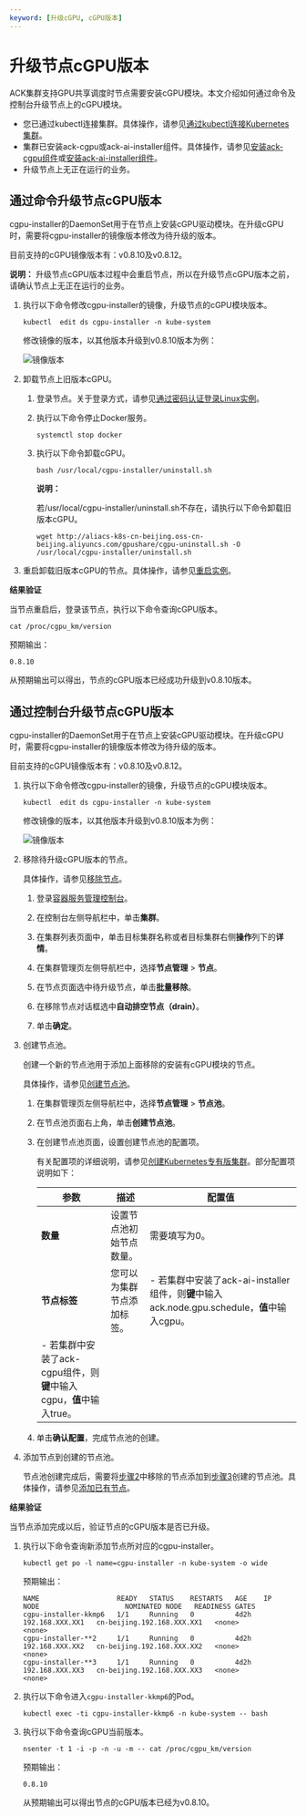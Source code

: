 ```yaml
---
keyword: [升级cGPU, cGPU版本]
---
```


# 升级节点cGPU版本

ACK集群支持GPU共享调度时节点需要安装cGPU模块。本文介绍如何通过命令及控制台升级节点上的cGPU模块。

-   您已通过kubectl连接集群。具体操作，请参见[通过kubectl连接Kubernetes集群](/intl.zh-CN/Kubernetes集群用户指南/集群/连接集群/通过kubectl连接Kubernetes集群.md)。
-   集群已安装ack-cgpu或ack-ai-installer组件。具体操作，请参见[安装ack-cgpu组件](/intl.zh-CN/Kubernetes集群用户指南/GPU/NPU/共享GPU调度/安装共享GPU组件.md)或[安装ack-ai-installer组件](/intl.zh-CN/Kubernetes集群用户指南/调度/组件安装及功能简介/ack-ai-installer/安装ack-ai-installer组件.md)。
-   升级节点上无正在运行的业务。

## 通过命令升级节点cGPU版本

cgpu-installer的DaemonSet用于在节点上安装cGPU驱动模块。在升级cGPU时，需要将cgpu-installer的镜像版本修改为待升级的版本。

目前支持的cGPU镜像版本有：v0.8.10及v0.8.12。

**说明：** 升级节点cGPU版本过程中会重启节点，所以在升级节点cGPU版本之前，请确认节点上无正在运行的业务。

1.  执行以下命令修改cgpu-installer的镜像，升级节点的cGPU模块版本。

    ```
    kubectl  edit ds cgpu-installer -n kube-system
    ```

    修改镜像的版本，以其他版本升级到v0.8.10版本为例：

    ![镜像版本](https://static-aliyun-doc.oss-accelerate.aliyuncs.com/assets/img/zh-CN/2750795161/p251051.png)

2.  卸载节点上旧版本cGPU。

    1.  登录节点。关于登录方式，请参见[通过密码认证登录Linux实例](/intl.zh-CN/实例/连接实例/使用VNC连接实例/通过密码认证登录Linux实例.md)。

    2.  执行以下命令停止Docker服务。

        ```
        systemctl stop docker
        ```

    3.  执行以下命令卸载cGPU。

        ```
        bash /usr/local/cgpu-installer/uninstall.sh
        ```

        **说明：**

        若/usr/local/cgpu-installer/uninstall.sh不存在，请执行以下命令卸载旧版本cGPU。

        ```
        wget http://aliacs-k8s-cn-beijing.oss-cn-beijing.aliyuncs.com/gpushare/cgpu-uninstall.sh -O /usr/local/cgpu-installer/uninstall.sh
        ```

3.  重启卸载旧版本cGPU的节点。具体操作，请参见[重启实例](/intl.zh-CN/实例/管理实例/重启实例.md)。


**结果验证**

当节点重启后，登录该节点，执行以下命令查询cGPU版本。

```
cat /proc/cgpu_km/version
```

预期输出：

```
0.8.10
```

从预期输出可以得出，节点的cGPU版本已经成功升级到v0.8.10版本。

## 通过控制台升级节点cGPU版本

cgpu-installer的DaemonSet用于在节点上安装cGPU驱动模块。在升级cGPU时，需要将cgpu-installer的镜像版本修改为待升级的版本。

目前支持的cGPU镜像版本有：v0.8.10及v0.8.12。

1.  执行以下命令修改cgpu-installer的镜像，升级节点的cGPU模块版本。

    ```
    kubectl  edit ds cgpu-installer -n kube-system
    ```

    修改镜像的版本，以其他版本升级到v0.8.10版本为例：

    ![镜像版本](https://static-aliyun-doc.oss-accelerate.aliyuncs.com/assets/img/zh-CN/2750795161/p251051.png)

2.  移除待升级cGPU版本的节点。

    具体操作，请参见[移除节点](/intl.zh-CN/Kubernetes集群用户指南/节点与节点池/节点/移除节点.md)。

    1.  登录[容器服务管理控制台](https://cs.console.aliyun.com)。

    2.  在控制台左侧导航栏中，单击**集群**。

    3.  在集群列表页面中，单击目标集群名称或者目标集群右侧**操作**列下的**详情**。

    4.  在集群管理页左侧导航栏中，选择**节点管理** \> **节点**。

    5.  在节点页面选中待升级节点，单击**批量移除**。

    6.  在移除节点对话框选中**自动排空节点（drain）**。

    7.  单击**确定**。

3.  创建节点池。

    创建一个新的节点池用于添加上面移除的安装有cGPU模块的节点。

    具体操作，请参见[创建节点池](/intl.zh-CN/Kubernetes集群用户指南/节点与节点池/节点池/创建节点池.md)。

    1.  在集群管理页左侧导航栏中，选择**节点管理** \> **节点池**。

    2.  在节点池页面右上角，单击**创建节点池**。

    3.  在创建节点池页面，设置创建节点池的配置项。

        有关配置项的详细说明，请参见[创建Kubernetes专有版集群](/intl.zh-CN/Kubernetes集群用户指南/集群/创建集群/创建Kubernetes专有版集群.md)。部分配置项说明如下：

        |参数|描述|配置值|
        |--|--|---|
        |**数量**|设置节点池初始节点数量。|需要填写为0。|
        |**节点标签**|您可以为集群节点添加标签。|        -   若集群中安装了ack-ai-installer组件，则**键**中输入ack.node.gpu.schedule，**值**中输入cgpu。
        -   若集群中安装了ack-cgpu组件，则**键**中输入cgpu，**值**中输入true。 |

    4.  单击**确认配置**，完成节点池的创建。

4.  添加节点到创建的节点池。

    节点池创建完成后，需要将[步骤2](#step_c63_s6f_g0e)中移除的节点添加到[步骤3](#step_6nn_wov_c4r)创建的节点池。具体操作，请参见[添加已有节点](/intl.zh-CN/Kubernetes集群用户指南/节点与节点池/节点/添加已有节点.md)。


**结果验证**

当节点添加完成以后，验证节点的cGPU版本是否已升级。

1.  执行以下命令查询新添加节点所对应的cgpu-installer。

    ```
    kubectl get po -l name=cgpu-installer -n kube-system -o wide
    ```

    预期输出：

    ```
    NAME                   READY   STATUS    RESTARTS   AGE    IP                NODE                     NOMINATED NODE   READINESS GATES
    cgpu-installer-kkmp6   1/1     Running   0          4d2h   192.168.XXX.XX1   cn-beijing.192.168.XXX.XX1   <none>           <none>
    cgpu-installer-**2     1/1     Running   0          4d2h   192.168.XXX.XX2   cn-beijing.192.168.XXX.XX2   <none>           <none>
    cgpu-installer-**3     1/1     Running   0          4d2h   192.168.XXX.XX3   cn-beijing.192.168.XXX.XX3   <none>           <none>
    ```

2.  执行以下命令进入`cgpu-installer-kkmp6`的Pod。

    ```
    kubectl exec -ti cgpu-installer-kkmp6 -n kube-system -- bash
    ```

3.  执行以下命令查询cGPU当前版本。

    ```
    nsenter -t 1 -i -p -n -u -m -- cat /proc/cgpu_km/version
    ```

    预期输出：

    ```
    0.8.10
    ```

    从预期输出可以得出节点的cGPU版本已经为v0.8.10。


